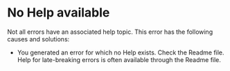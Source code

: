 
# No Help available

Not all errors have an associated help topic. This error has the following causes and solutions:



- You generated an error for which no Help exists. Check the Readme file. Help for late-breaking errors is often available through the Readme file.
    

